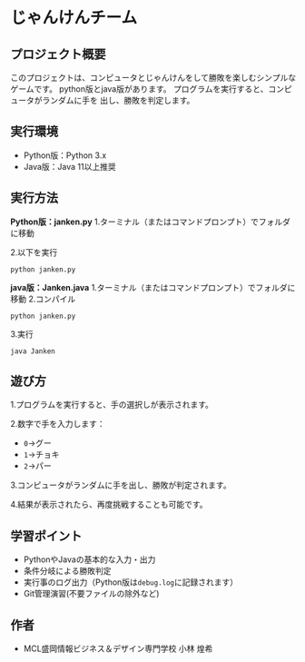 # じゃんけんチーム
## プロジェクト概要
このプロジェクトは、コンピュータとじゃんけんをして勝敗を楽しむシンプルなゲームです。
python版とjava版があります。
プログラムを実行すると、コンピュータがランダムに手を
出し、勝敗を判定します。
## 実行環境
- Python版：Python 3.x
- Java版：Java 11以上推奨
## 実行方法
**Python版：janken.py**
1.ターミナル（またはコマンドプロンプト）でフォルダに移動

2.以下を実行
```
python janken.py
```
**java版：Janken.java**
1.ターミナル（またはコマンドプロンプト）でフォルダに移動
2.コンパイル
```
python janken.py
```
3.実行
```
java Janken
```
## 遊び方 ##

1.プログラムを実行すると、手の選択しが表示されます。

2.数字で手を入力します：
 - `0`→グー
 - `1`→チョキ
 - `2`→パー

3.コンピュータがランダムに手を出し、勝敗が判定されます。

4.結果が表示されたら、再度挑戦することも可能です。
## 学習ポイント
 - PythonやJavaの基本的な入力・出力
 - 条件分岐による勝敗判定
 - 実行事のログ出力（Python版は`debug.log`に記録されます）
 - Git管理演習(不要ファイルの除外など)
 ## 作者
  - MCL盛岡情報ビジネス＆デザイン専門学校 小林 煌希